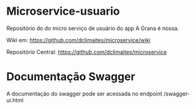 # Microservice-usuario
Repositório do do micro serviço de usuário do app A Grana é nossa.

Wiki em: https://github.com/dclimaites/microservice/wiki

Repositório Central: https://github.com/dclimaites/microservice

# Documentação Swagger
A documentação do swagger pode ser acessada no endpoint /swagger-ui.html
